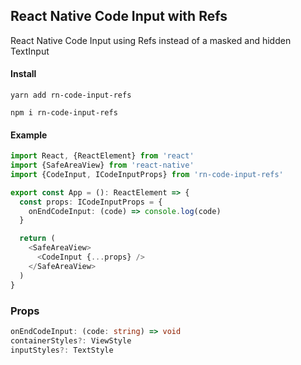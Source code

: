 ## React Native Code Input with Refs

React Native Code Input using Refs instead of a masked and hidden TextInput

#### Install

```
yarn add rn-code-input-refs
```

```
npm i rn-code-input-refs
```

#### Example

```ts
import React, {ReactElement} from 'react'
import {SafeAreaView} from 'react-native'
import {CodeInput, ICodeInputProps} from 'rn-code-input-refs'

export const App = (): ReactElement => {
  const props: ICodeInputProps = {
    onEndCodeInput: (code) => console.log(code)
  }

  return (
    <SafeAreaView>
      <CodeInput {...props} />
    </SafeAreaView>
  )
}
```

### Props

```ts
onEndCodeInput: (code: string) => void
containerStyles?: ViewStyle
inputStyles?: TextStyle
```